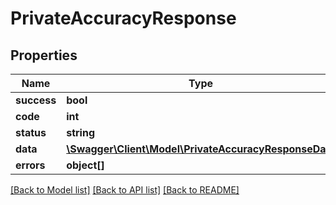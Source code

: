 # PrivateAccuracyResponse

## Properties
Name | Type | Description | Notes
------------ | ------------- | ------------- | -------------
**success** | **bool** |  | 
**code** | **int** |  | 
**status** | **string** |  | 
**data** | [**\Swagger\Client\Model\PrivateAccuracyResponseData**](PrivateAccuracyResponseData.md) |  | 
**errors** | **object[]** |  | [optional] 

[[Back to Model list]](../README.md#documentation-for-models) [[Back to API list]](../README.md#documentation-for-api-endpoints) [[Back to README]](../README.md)


